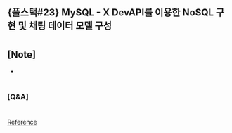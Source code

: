 ## {풀스택#23} MySQL - X DevAPI를 이용한 NoSQL 구현 및 채팅 데이터 모델 구성

#

## [Note]

-

#

### [Q&A]

#

[Reference](https://www.youtube.com/watch?v=W8K4wL-qfFI&list=PLEOnZ6GeucBU7FR26mn9d3Mxqc8V81yHX&index=24)
